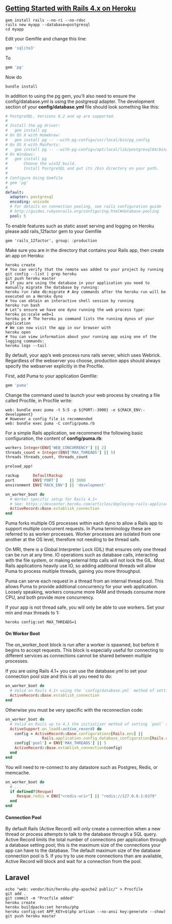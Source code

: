 [Getting Started with Rails 4.x on Heroku](https://devcenter.heroku.com/articles/getting-started-with-rails4)
---
```shell
gem install rails --no-ri --no-rdoc
rails new myapp --database=postgresql
cd myapp
```
Edit your Gemfile and change this line:
```ruby
gem 'sqlite3'
```
To
```ruby
gem 'pg'
```
Now do
```shell
bundle install
```
In addition to using the pg gem, you’ll also need to ensure the config/database.yml is using the postgresql adapter.
The development section of your **config/database.yml** file should look something like this:
```yml
# PostgreSQL. Versions 8.2 and up are supported.
#
# Install the pg driver:
#   gem install pg
# On OS X with Homebrew:
#   gem install pg -- --with-pg-config=/usr/local/bin/pg_config
# On OS X with MacPorts:
#   gem install pg -- --with-pg-config=/opt/local/lib/postgresql84/bin/pg_config
# On Windows:
#   gem install pg
#       Choose the win32 build.
#       Install PostgreSQL and put its /bin directory on your path.
#
# Configure Using Gemfile
# gem 'pg'
#
default: 
  adapter: postgresql
  encoding: unicode
  # For details on connection pooling, see rails configuration guide
  # http://guides.rubyonrails.org/configuring.html#database-pooling
  pool: 5
```
 To enable features such as static asset serving and logging on Heroku please add rails_12factor gem to your Gemfile
 ```
 gem 'rails_12factor', group: :production
 ```
Make sure you are in the directory that contains your Rails app, then create an app on Heroku:
```shell
heroku create
# You can verify that the remote was added to your project by running
git config --list | grep heroku
git push heroku master
# If you are using the database in your application you need to manually migrate the database by running:
heroku run rake db:migrate # Any commands after the heroku run will be executed on a Heroku dyno
# You can obtain an interactive shell session by running
heroku run bash
# Let’s ensure we have one dyno running the web process type:
heroku ps:scale web=1
heroku ps # The heroku ps command lists the running dynos of your application
# We can now visit the app in our browser with
heroku open
# You can view information about your running app using one of the logging commands:
heroku logs --tail
```
By default, your app’s web process runs rails server, which uses Webrick.
Regardless of the webserver you choose, production apps should always specify the webserver explicitly in the Procfile.

First, add Puma to your application Gemfile:
```ruby
gem 'puma'
```
Change the command used to launch your web process by creating a file called Procfile, in Procfile write:
```shell
web: bundle exec puma -t 5:5 -p ${PORT:-3000} -e ${RACK_ENV:-development}
# However a config file is recommended 
web: bundle exec puma -C config/puma.rb
```
For a simple Rails application, we recommend the following basic configuration, the content of **config/puma.rb**:
```ruby
workers Integer(ENV['WEB_CONCURRENCY'] || 2)
threads_count = Integer(ENV['MAX_THREADS'] || 5)
threads threads_count, threads_count

preload_app!

rackup      DefaultRackup
port        ENV['PORT']     || 3000
environment ENV['RACK_ENV'] || 'development'

on_worker_boot do
  # Worker specific setup for Rails 4.1+
  # See: https://devcenter.heroku.com/articles/deploying-rails-applications-with-the-puma-web-server#on-worker-boot
  ActiveRecord::Base.establish_connection
end
```
Puma forks multiple OS processes within each dyno to allow a Rails app to support multiple concurrent requests. In Puma terminology these are referred to as worker processes. Worker processes are isolated from one another at the OS level, therefore not needing to be thread safe.

On MRI, there is a Global Interpreter Lock (GIL) that ensures only one thread can be run at any time. IO operations such as database calls, interacting with the file system, or making external http calls will not lock the GIL. Most Rails applications heavily use IO, so adding additional threads will allow Puma to process multiple threads, gaining you more throughput.

Puma can serve each request in a thread from an internal thread pool. This allows Puma to provide additional concurrency for your web application. Loosely speaking, workers consume more RAM and threads consume more CPU, and both provide more concurrency.

If your app is not thread safe, you will only be able to use workers. Set your min and max threads to 1:
```
heroku config:set MAX_THREADS=1
```

#### On Worker Boot
The on_worker_boot block is run after a worker is spawned, but before it begins to accept requests. This block is especially useful for connecting to different services as connections cannot be shared between multiple processes.

If you are using Rails 4.1+ you can use the database.yml to set your connection pool size and this is all you need to do:
```ruby
on_worker_boot do
  # Valid on Rails 4.1+ using the `config/database.yml` method of setting `pool` size
  ActiveRecord::Base.establish_connection
end
```
Otherwise you must be very specific with the reconnection code:
```ruby
on_worker_boot do
  # Valid on Rails up to 4.1 the initializer method of setting `pool` size
  ActiveSupport.on_load(:active_record) do
    config = ActiveRecord::Base.configurations[Rails.env] ||
                Rails.application.config.database_configuration[Rails.env]
    config['pool'] = ENV['MAX_THREADS'] || 5
    ActiveRecord::Base.establish_connection(config)
  end
end
```
You will need to re-connect to any datastore such as Postgres, Redis, or memcache. 
```ruby
on_worker_boot do
  # ...
  if defined?(Resque)
     Resque.redis = ENV["<redis-uri>"] || "redis://127.0.0.1:6379"
  end
end
```
#### Connection Pool
By default Rails (Active Record) will only create a connection when a new thread or process attempts to talk to the database through a SQL query. Active Record limits the total number of connections per application through a database setting pool; this is the maximum size of the connections your app can have to the database. The default maximum size of the database connection pool is 5. If you try to use more connections than are available, Active Record will block and wait for a connection from the pool.

Laravel
---
```shell
echo "web: vendor/bin/heroku-php-apache2 public/" > Procfile
git add .
git commit -m "Procfile added"
heroku create
heroku buildpacks:set heroku/php
heroku config:set APP_KEY=$(php artisan --no-ansi key:generate --show)
git push heroku master
```
